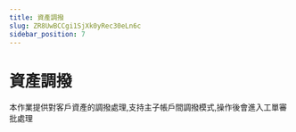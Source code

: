 ```yaml
---
title: 資產調撥
slug: ZR8UwBCCgi1SjXk0yRec30eLn6c
sidebar_position: 7
---
```



# 資產調撥

本作業提供對客戶資產的調撥處理,支持主子帳戶間調撥模式,操作後會進入工單審批處理


